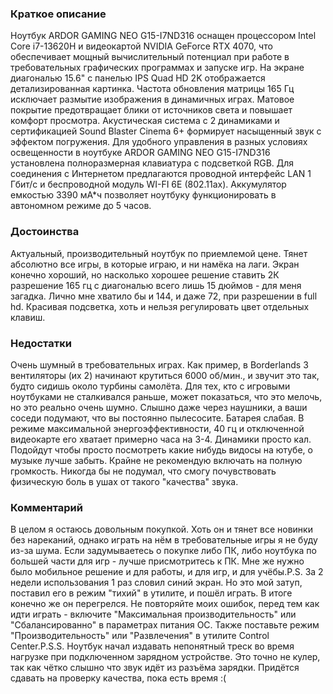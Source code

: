 ### **Краткое описание**
Ноутбук ARDOR GAMING NEO G15-I7ND316 оснащен процессором Intel Core i7-13620H и видеокартой NVIDIA GeForce RTX 4070, что обеспечивает мощный вычислительный потенциал при работе в требовательных графических программах и запуске игр. На экране диагональю 15.6" с панелью IPS Quad HD 2K отображается детализированная картинка. Частота обновления матрицы 165 Гц исключает размытие изображения в динамичных играх. Матовое покрытие предотвращает блики от источников света и повышает комфорт просмотра.  Акустическая система с 2 динамиками и сертификацией Sound Blaster Cinema 6+ формирует насыщенный звук с эффектом погружения. Для удобного управления в разных условиях освещенности в ноутбуке ARDOR GAMING NEO G15-I7ND316 установлена полноразмерная клавиатура с подсветкой RGB. Для соединения с Интернетом предлагаются проводной интерфейс LAN 1 Гбит/с и беспроводной модуль WI-FI 6E (802.11ax). Аккумулятор емкостью 3390 мА*ч позволяет ноутбуку функционировать в автономном режиме до 5 часов.

### **Достоинства**
Актуальный, производительный ноутбук по приемлемой цене. Тянет абсолютно все игры, в которые играю, и ни намёка на лаги. Экран конечно хороший, но насколько хорошее решение ставить 2К разрешение 165 гц с диагональю всего лишь 15 дюймов - для меня загадка. Лично мне хватило бы и 144, и даже 72, при разрешении в full hd. Красивая подсветка, хоть и нельзя регулировать цвет отдельных клавиш.

### **Недостатки**
Очень шумный в требовательных играх. Как пример, в Borderlands 3 вентиляторы (их 2) начинают крутиться 6000 об/мин., и звучит это так, будто сидишь около турбины самолёта. Для тех, кто с игровыми ноутбуками не сталкивался раньше, может показаться, что это мелочь, но это реально очень шумно. Слышно даже через наушники, а ваши соседи подумают, что вы постоянно пылесосите. Батарея слабая. В режиме максимальной энергоэффективности, 40 гц и отключенной видеокарте его хватает примерно часа на 3-4. Динамики просто кал. Подойдут чтобы просто посмотреть какие нибудь видосы на ютубе, о музыке лучше забыть. Крайне не рекомендую включать на полную громкость. Никогда бы не подумал, что смогу почувствовать физическую боль в ушах от такого "качества" звука.

### **Комментарий**
В целом я остаюсь довольным покупкой. Хоть он и тянет все новинки без нареканий, однако играть на нём в требовательные игры я не буду из-за шума. Если задумываетесь о покупке либо ПК, либо ноутбука по большей части для игр - лучше присмотритесь к ПК. Мне же нужно было мобильное решение и для работы, и для игр, и для учёбы.P.S. За 2 недели использования 1 раз словил синий экран. Но это мой затуп, поставил его в режим "тихий" в утилите, и пошёл играть. В итоге конечно же он перегрелся. Не повторяйте моих ошибок, перед тем как идти играть - включите "Максимальная производительность" или "Сбалансированно" в параметрах питания ОС. Также поставьте режим "Производительность" или "Развлечения" в утилите Control Center.P.S.S. Ноутбук начал издавать непонятный треск во время нагрузке при подключенном зарядном устройстве. Это точно не кулер, так как чётко слышно что звук идёт из разъёма зарядки. Придётся сдавать на проверку качества, пока есть время :(
